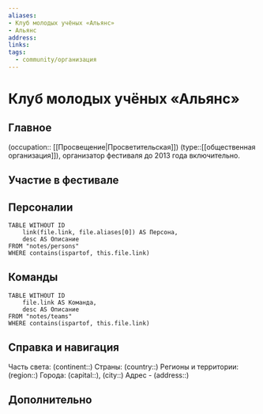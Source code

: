 ```yaml
---
aliases: 
- Клуб молодых учёных «Альянс»
- Альянс
address: 
links: 
tags:
  - community/организация
---
```

# Клуб молодых учёных «Альянс»

## Главное

(occupation:: [[Просвещение|Просветительская]]) (type::[[общественная организация]]), организатор фестиваля до 2013 года включительно.

## Участие в фестивале

## Персоналии

```dataview 
TABLE WITHOUT ID 
	link(file.link, file.aliases[0]) AS Персона,
	desc AS Описание
FROM "notes/persons" 
WHERE contains(ispartof, this.file.link)
```

## Команды

```dataview 
TABLE WITHOUT ID 
	file.link AS Команда,
	desc AS Описание
FROM "notes/teams" 
WHERE contains(ispartof, this.file.link)
```

## Справка и навигация

Часть света: (continent::)
Страны: (country::)
Регионы и территории: (region::)
Города: (capital::), (city::)
Адрес - (address::)

## Дополнительно